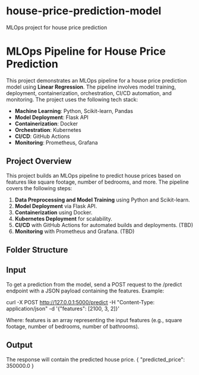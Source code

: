 # house-price-prediction-model
MLOps project for house price prediction

# MLOps Pipeline for House Price Prediction

This project demonstrates an MLOps pipeline for a house price prediction model using **Linear Regression**. The pipeline involves model training, deployment, containerization, orchestration, CI/CD automation, and monitoring. The project uses the following tech stack:

- **Machine Learning**: Python, Scikit-learn, Pandas
- **Model Deployment**: Flask API
- **Containerization**: Docker
- **Orchestration**: Kubernetes
- **CI/CD**: GitHub Actions
- **Monitoring**: Prometheus, Grafana

## Project Overview

This project builds an MLOps pipeline to predict house prices based on features like square footage, number of bedrooms, and more. The pipeline covers the following steps:
1. **Data Preprocessing and Model Training** using Python and Scikit-learn.
2. **Model Deployment** via Flask API.
3. **Containerization** using Docker.
4. **Kubernetes Deployment** for scalability.
5. **CI/CD** with GitHub Actions for automated builds and deployments. (TBD)
6. **Monitoring** with Prometheus and Grafana. (TBD)

## Folder Structure

## Input

To get a prediction from the model, send a POST request to the /predict endpoint with a JSON payload containing the features.
Example:

curl -X POST http://127.0.0.1:5000/predict -H "Content-Type: application/json" -d '{"features": [2100, 3, 2]}'

Where:
features is an array representing the input features (e.g., square footage, number of bedrooms, number of bathrooms).

## Output

The response will contain the predicted house price.
{
  "predicted_price": 350000.0
}

